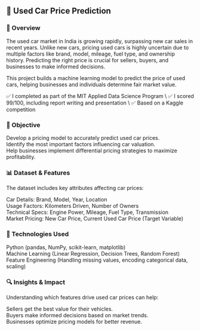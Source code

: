 ## 🚗 Used Car Price Prediction

### 📌 Overview

The used car market in India is growing rapidly, surpassing new car sales in recent years. Unlike new cars, pricing used cars is highly uncertain due to multiple factors like brand, model, mileage, fuel type, and ownership history. Predicting the right price is crucial for sellers, buyers, and businesses to make informed decisions.

This project builds a machine learning model to predict the price of used cars, helping businesses and individuals determine fair market value.

✅  I completed as part of the MIT Applied Data Science Program \ 
✅  I scored 99/100, including report writing and presentation \ 
✅ Based on a Kaggle competition

### 🎯 Objective

Develop a pricing model to accurately predict used car prices.\
Identify the most important factors influencing car valuation.\
Help businesses implement differential pricing strategies to maximize profitability.

### 📊 Dataset & Features

The dataset includes key attributes affecting car prices:

Car Details: Brand, Model, Year, Location\
Usage Factors: Kilometers Driven, Number of Owners\
Technical Specs: Engine Power, Mileage, Fuel Type, Transmission\
Market Pricing: New Car Price, Current Used Car Price (Target Variable)

### 🚀 Technologies Used

Python (pandas, NumPy, scikit-learn, matplotlib)\
Machine Learning (Linear Regression, Decision Trees, Random Forest)\
Feature Engineering (Handling missing values, encoding categorical data, scaling)

### 🔍 Insights & Impact
Understanding which features drive used car prices can help:

Sellers get the best value for their vehicles.\
Buyers make informed decisions based on market trends.\
Businesses optimize pricing models for better revenue.
